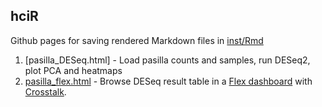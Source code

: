 ## hciR

Github pages for saving rendered Markdown files in [inst/Rmd]

1. [pasilla_DESeq.html] - Load pasilla counts and samples, run DESeq2, plot PCA and heatmaps
2. [pasilla_flex.html] - Browse DESeq result table in a [Flex dashboard] with [Crosstalk].


[inst/Rmd]: https://github.com/HuntsmanCancerInstitute/hciR/blob/master/inst/Rmd
[DESeq.html]: https://huntsmancancerinstitute.github.io/hciR/pasilla_flex.html
[pasilla_flex.html]: https://huntsmancancerinstitute.github.io/hciR/pasilla_DESeq.html
[Flex dashboard]: http://rmarkdown.rstudio.com/flexdashboard/
[Crosstalk]: https://rstudio.github.io/crosstalk/
